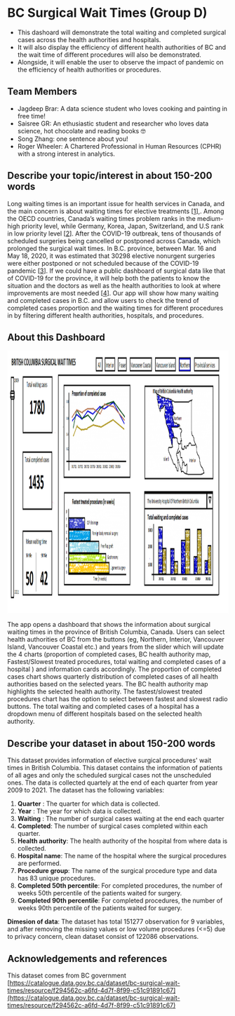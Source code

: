 # BC Surgical Wait Times (Group D)

- This dashoard will demonstrate the total waiting and completed surgical cases across the health authorities and hospitals.
- It will also display the efficiency of different health authorities of BC and the wait time of different procedures will also be demonstrated.
- Alongside, it will enable the user to observe the impact of pandemic on the efficiency of health authorities or procedures.

## Team Members

- Jagdeep Brar: A data science student who loves cooking and painting in free time!
- Saisree GR: An ethusiastic student and researcher who loves data science, hot chocolate and reading books 🤓
- Song Zhang: one sentence about you!
- Roger Wheeler: A Chartered Professional in Human Resources (CPHR) with a strong interest in analytics.

## Describe your topic/interest in about 150-200 words

Long waiting times is an important issue for health services in Canada, and the main concern is about waiting times for elective treatments [[1]("https://www.oecd-ilibrary.org/social-issues-migration-health/waiting-times-for-health-services_242e3c8c-en")],. Among the OECD countries, Canada’s waiting times problem ranks in the medium-high priority level, while Germany, Korea, Japan, Switzerland, and U.S rank in low priority level [[2]("https://www.oecd-ilibrary.org/sites/242e3c8c-en/1/3/1/index.html?itemId=/content/publication/242e3c8c-en&_csp_=e90031be7ce6b03025f09a0c506286b0&itemIGO=oecd&itemContentType=book#chapter-d1e287")]. After the COVID-19 outbreak, tens of thousands of scheduled surgeries being cancelled or postponed across Canada, which prolonged the surgical wait times. In B.C. province, between Mar. 16 and May 18, 2020, it was estimated that 30298 elective nonurgent surgeries were either postponed or not scheduled because of the COVID-19 pandemic [[3]("https://www2.gov.bc.ca/assets/gov/health/conducting-health-research/surgical-renewal-plan.pdf")]. If we could have a public dashboard of surgical data like that of COVID-19 for the province, it will help both the patients to know the situation and the doctors as well as the health authorities to look at where improvements are most needed [[4]("https://bc.ctvnews.ca/b-c-doctors-criticize-top-down-approach-and-government-secrecy-as-minister-defends-surgical-strategy-1.5767547")]. Our app will show how many waiting and completed cases in B.C. and allow users to check the trend of completed cases proportion and the waiting times for different procedures in by filtering different health authorities, hospitals, and procedures.

## About this Dashboard

<img src ="assets/Visualization-milestone1.png" width="1000px" height="600px">

The app opens a dashboard that shows the information about surgical waiting times in the province of British Columbia, Canada. Users can select health authorities of BC from the buttons (eg, Northern, Interior, Vancouver Island, Vancouver Coastal etc.) and years from the slider which will update the 4 charts (proportion of completed cases, BC health authority map, Fastest/Slowest treated procedures, total waiting and completed cases of a hospital ) and information cards accordingly. The proportion of completed cases chart shows quarterly distribution of completed cases of all health authorities based on the selected years. The BC health authority map highlights the selected health authority. The fastest/slowest treated procedures chart has the option to select between fastest and slowest radio buttons. The total waiting and completed cases of a hospital has a dropdown menu of different hospitals based on the selected health authority.

## Describe your dataset in about 150-200 words

This dataset provides information of elective surgical procedures' wait times in British Columbia. This dataset contains the information of patients of all ages and only the scheduled surgical cases not the unscheduled ones. The data is collected quartely at the end of each quarter from year 2009 to 2021. The dataset has the following variables:

1. **Quarter** : The quarter for which data is collected.
2. **Year** : The year for which data is collected.
3. **Waiting** : The number of surgical cases waiting at the end each quarter 
4. **Completed**: The number of surgical cases completed within each quarter.
5. **Health authority**: The health authority of the hospital from where data is collected.
6. **Hospital name**: The name of the hospital where the surgical procedures are performed.
7. **Procedure group**: The name of the surgical procedure type and data has 83 unique procedures.
8. **Completed 50th percentile**: For completed procedures, the number of weeks 50th percentile of the patients waited for surgery.
9. **Completed 90th percentile**: For completed procedures, the number of weeks 90th percentile of the patients waited for surgery.

**Dimesion of data**: The dataset has total 151277 observation for 9 variables, and after removing the missing values or low volume procedures (<=5) due to privacy concern, clean dataset consist of 122086 observations. 

## Acknowledgements and references 

This dataset comes from BC government [https://catalogue.data.gov.bc.ca/dataset/bc-surgical-wait-times/resource/f294562c-a6fd-4d7f-8f99-c51c91891c67](https://catalogue.data.gov.bc.ca/dataset/bc-surgical-wait-times/resource/f294562c-a6fd-4d7f-8f99-c51c91891c67)
